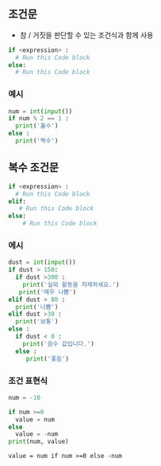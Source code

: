 ## 조건문

- 참 / 거짓을 판단할 수 있는 조건식과 함께 사용

```python
if <expression> :
  # Run this Code block
else:
  # Run this Code block
```

### 예시

```python
num = int(input())
if num % 2 == 1 :
  print('홀수')
else :
  print('짝수')
```

## 복수 조건문

```python
if <expression> :
  # Run this Code block
elif:
   # Run this Code block
else:
    # Run this Code block
```

### 에시

```python
dust = int(input())
if dust > 150:
  if dust >300 :
    print('실외 활동을 자제하세요.')
   print('매우 나쁨')
elif dust > 80 :
  print('나쁨')
elif dust >30 :
  print('보통')
else :
  if dust < 0 :
    print('음수 값입니다.')
  else :
     print('좋음')
```

### 조건 표현식

```python
num = -10

if num >=0
  value = num
else
  value = -num
print(num, value)
```

`value = num if num >=0 else -num`
